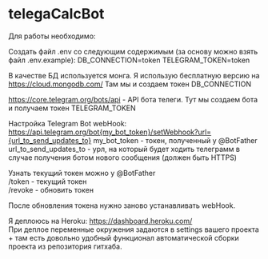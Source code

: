 # telegaCalcBot

Для работы необходимо:

Создать файл .env со следующим содержимым (за основу можно взять файл .env.example):
DB_CONNECTION=token
TELEGRAM_TOKEN=token

В качестве БД используется монга. Я использую бесплатную версию на https://cloud.mongodb.com/
Там мы и создаем токен DB_CONNECTION

https://core.telegram.org/bots/api - API бота телеги. Тут мы создаем бота и получаем токен TELEGRAM_TOKEN

Настройка Telegram Bot webHook:
https://api.telegram.org/bot{my_bot_token}/setWebhook?url={url_to_send_updates_to}
my_bot_token - токен, полученный у @BotFather
url_to_send_updates_to - урл, на который будет ходить телеграмм в случае получения ботом нового сообщения (должен быть HTTPS)

Узнать текущий токен можно у @BotFather\
/token - текущий токен\
/revoke - обновить токен

После обновления токена нужно заново устанавливать webHook.

Я деплоюсь на Heroku: https://dashboard.heroku.com/ \
При деплое переменные окружения задаются в settings вашего проекта + там есть довольно удобный функционал автоматической сборки проекта из репозитория гитхаба.
